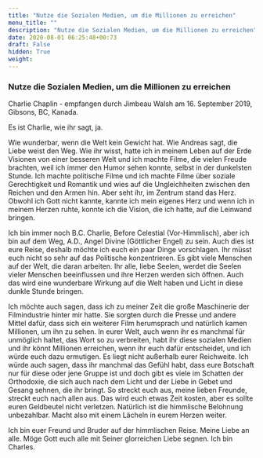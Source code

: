 ```yaml
---
title: "Nutze die Sozialen Medien, um die Millionen zu erreichen"
menu_title: ""
description: "Nutze die Sozialen Medien, um die Millionen zu erreichen"
date: 2020-08-01 06:25:48+00:73
draft: False
hidden: True
weight:
---
```

### Nutze die Sozialen Medien, um die Millionen zu erreichen

Charlie Chaplin - empfangen durch Jimbeau Walsh am 16. September 2019, Gibsons, BC, Kanada.

Es ist Charlie, wie ihr sagt, ja.

Wie wunderbar, wenn die Welt kein Gewicht hat. Wie Andreas sagt, die Liebe weist den Weg. Wie ihr wisst, hatte ich in meinem Leben auf der Erde Visionen von einer besseren Welt und ich machte Filme, die vielen Freude brachten, weil ich immer den Humor sehen konnte, selbst in der dunkelsten Stunde. Ich machte politische Filme und ich machte Filme über soziale Gerechtigkeit und Romantik und wies auf die Ungleichheiten zwischen den Reichen und den Armen hin. Aber seht ihr, im Zentrum stand das Herz. Obwohl ich Gott nicht kannte, kannte ich mein eigenes Herz und wenn ich in meinem Herzen ruhte, konnte ich die Vision, die ich hatte, auf die Leinwand bringen.

Ich bin immer noch B.C. Charlie, Before Celestial (Vor-Himmlisch), aber ich bin auf dem Weg, A.D., Angel Divine (Göttlicher Engel) zu sein. Auch dies ist eure Reise, deshalb möchte ich euch ein paar Dinge vorschlagen. Ihr müsst euch nicht so sehr auf das Politische konzentrieren. Es gibt viele Menschen auf der Welt, die daran arbeiten. Ihr alle, liebe Seelen, werdet die Seelen vieler Menschen beeinflussen und ihre Herzen werden sich öffnen. Auch das wird eine wunderbare Wirkung auf die Welt haben und Licht in diese dunkle Stunde bringen.

Ich möchte auch sagen, dass ich zu meiner Zeit die große Maschinerie der Filmindustrie hinter mir hatte. Sie sorgten durch die Presse und andere Mittel dafür, dass sich ein weiterer Film herumsprach und natürlich kamen Millionen, um ihn zu sehen. In eurer Welt, auch wenn ihr es manchmal für unmöglich haltet, das Wort so zu verbreiten, habt ihr diese sozialen Medien und ihr könnt Millionen erreichen, wenn ihr euch dafür entscheidet, und ich würde euch dazu ermutigen. Es liegt nicht außerhalb eurer Reichweite. Ich würde auch sagen, dass ihr manchmal das Gefühl habt, dass eure Botschaft nur für diese oder jene Gruppe ist und doch gibt es viele im Schatten der Orthodoxie, die sich auch nach dem Licht und der Liebe in Gebet und Gesang sehnen, die ihr bringt. So streckt euch aus, meine lieben Freunde, streckt euch nach allen aus. Das wird euch etwas Zeit kosten, aber es sollte euren Geldbeutel nicht verletzen. Natürlich ist die himmlische Belohnung unbezahlbar. Macht also mit einem Lächeln in eurem Herzen weiter.

Ich bin euer Freund und Bruder auf der himmlischen Reise. Meine Liebe an alle. Möge Gott euch alle mit Seiner glorreichen Liebe segnen. Ich bin Charles.
